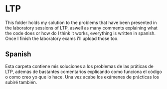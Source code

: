 # LTP
This folder holds my solution to the problems that have been presented in the laboratory sessions of LTP, aswell as many comments explaining what the code does
or how do I think it works, everything is written in spanish. Once I finish the laboratory exams i'll upload those too.
## Spanish ##
Esta carpeta contiene mis soluciones a los problemas de las práticas de LTP, además de bastantes comentarios explicando como funciona el código
o como creo yo que lo hace. Una vez acabe los exámenes de prácticas los subiré también.
